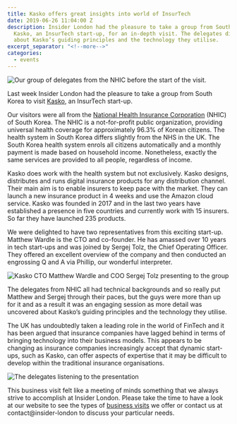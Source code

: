 ```yaml
---
title: Kasko offers great insights into world of InsurTech
date: 2019-06-26 11:04:00 Z
description: Insider London had the pleasure to take a group from South Korea to visit
  Kasko, an InsurTech start-up, for an in-depth visit. The delegates discovered details
  about Kasko’s guiding principles and the technology they utilise.
excerpt_separator: "<!--more-->"
categories:
  - events
---
```


![Our group of delegates from the NHIC before the start of the visit.](/uploads/DSC02376-760.jpg)

Last week Insider London had the pleasure to take a group from South Korea to visit [Kasko](https://www.kasko.io/), an InsurTech start-up.

<!--more-->

Our visitors were all from the [National Health Insurance Corporation](http://www.nhis.or.kr/static/html/wbd/g/a/wbdga0101.html) (NHIC) of South Korea. The NHIC is a not-for-profit public organization, providing universal health coverage for approximately 96.3% of Korean citizens. The health system in South Korea differs slightly from the NHS in the UK. The South Korea health system enrols all citizens automatically and a monthly payment is made based on household income. Nonetheless, exactly the same services are provided to all people, regardless of income.


Kasko does work with the health system but not exclusively. Kasko designs, distributes and runs digital insurance products for any distribution channel. Their main aim is to enable insurers to keep pace with the market. They can launch a new insurance product in 4 weeks and use the Amazon cloud service. Kasko was founded in 2017 and in the last two years have established a presence in five countries and currently work with 15 insurers. So far they have launched 235 products.

We were delighted to have two representatives from this exciting start-up. Matthew Wardle is the CTO and co-founder. He has amassed over 10 years in tech start-ups and was joined by Sergej Tolz, the Chief Operating Officer. They offered an excellent overview of the company and then conducted an engrossing Q and A via Phillip, our wonderful interpreter.

![Kasko CTO Matthew Wardle and COO Sergej Tolz presenting to the group](/uploads/DSC02362-760.jpg)

The delegates from NHIC all had technical backgrounds and so really put Matthew and Sergej through their paces, but the guys were more than up for it and as a result it was an engaging session as more detail was uncovered about Kasko’s guiding principles and the technology they utilise.

The UK has undoubtedly taken a leading role in the world of FinTech and it has been argued that insurance companies have lagged behind in terms of bringing technology into their business models. This appears to be changing as insurance companies increasingly accept that dynamic start-ups, such as Kasko, can offer aspects of expertise that it may be difficult to develop within the traditional insurance organisations.

![The delegates listening to the presentation](/uploads/DSC02371-760.jpg)

This business visit felt like a meeting of minds something that we always strive to accomplish at Insider London. Please take the time to have a look at our website to see the types of [business visits](https://www.insider-london.co.uk/in-depth-business-visits/) we offer or contact us at contact@insider-london to discuss your particular needs.
